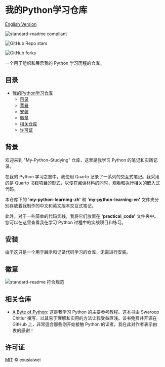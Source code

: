 # 我的Python学习仓库

[English Version](https://github.com/exusiaiwei/My-Python-Learning/blob/main/README.md)

![standard-readme compliant](https://img.shields.io/badge/readme%20style-standard-brightgreen.svg?style=flat-square)

![GitHub Repo stars](https://img.shields.io/github/stars/exusiaiwei/My-Python-Learning)

![GitHub forks](https://img.shields.io/github/forks/exusiaiwei/My-Python-Learning)

一个用于组织和展示我的 Python 学习历程的仓库。

## 目录

- [我的Python学习仓库](#我的python学习仓库)
	- [目录](#目录)
	- [背景](#背景)
	- [安装](#安装)
	- [徽章](#徽章)
	- [相关仓库](#相关仓库)
	- [许可证](#许可证)

## 背景

欢迎来到 "My-Python-Studying" 仓库，这里是我学习 Python 的笔记和实践记录。

在我的 Python 学习之旅中，我使用 Quarto 记录了一系列的交互式笔记。我采用的是 Quarto 书籍项目的形式，以便在阅读材料的同时，观看和执行相关的嵌入式代码。

本仓库下的 **'my-python-learning-zh'** 和 **'my-python-learning-en'** 文件夹分别存放着我制作的中文和英文版本交互式笔记。

此外，对于一些简单的代码实践，我将它们放置在 **'practical_code'** 文件夹中。您可以在这里查看我在学习 Python 过程中的实战项目和练习。

## 安装

由于这只是一个用于展示和记录代码学习的仓库，无需进行安装。

## 徽章

![standard-readme 符合规范](https://img.shields.io/badge/readme%20style-standard-brightgreen.svg?style=flat-square)

## 相关仓库

- [A Byte of Python](https://github.com/swaroopch/byte-of-python): 这是我学习 Python 的主要参考教程。这本书由 Swaroop Chitlur 撰写，以其易于理解和实用的方法让我受益匪浅。该书免费并开源在 GitHub 上，非常适合那些刚开始接触 Python 的读者。我在此对作者表示由衷的感谢！

## 许可证

[MIT](LICENSE) © exusiaiwei
